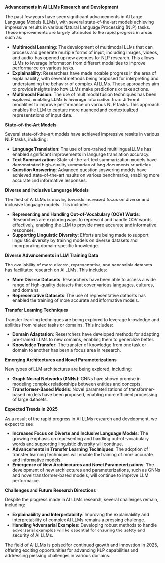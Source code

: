 **Advancements in AI LLMs Research and Development**

The past few years have seen significant advancements in AI Large Language Models (LLMs), with several state-of-the-art models achieving impressive results in various Natural Language Processing (NLP) tasks. These improvements are largely attributed to the rapid progress in areas such as:

* **Multimodal Learning**: The development of multimodal LLMs that can process and generate multiple forms of input, including images, videos, and audio, has opened up new avenues for NLP research. This allows LLMs to leverage information from different modalities to improve performance on various tasks.
* **Explainability**: Researchers have made notable progress in the area of explainability, with several methods being proposed for interpreting and understanding the behavior of complex AI LLMs. These approaches aim to provide insights into how LLMs make predictions or take actions.
* **Multimodal Fusion**: The use of multimodal fusion techniques has been explored, enabling LLMs to leverage information from different modalities to improve performance on various NLP tasks. This approach enables the LLM to capture more nuanced and contextualized representations of input data.

**State-of-the-Art Models**

Several state-of-the-art models have achieved impressive results in various NLP tasks, including:

* **Language Translation**: The use of pre-trained multilingual LLMs has enabled significant improvements in language translation accuracy.
* **Text Summarization**: State-of-the-art text summarization models have demonstrated high-quality summaries of long documents or articles.
* **Question Answering**: Advanced question answering models have achieved state-of-the-art results on various benchmarks, enabling more accurate and informative responses.

**Diverse and Inclusive Language Models**

The field of AI LLMs is moving towards increased focus on diverse and inclusive language models. This includes:

* **Representing and Handling Out-of-Vocabulary (OOV) Words**: Researchers are exploring ways to represent and handle OOV words effectively, enabling the LLM to provide more accurate and informative responses.
* **Supporting Linguistic Diversity**: Efforts are being made to support linguistic diversity by training models on diverse datasets and incorporating domain-specific knowledge.

**Diverse Advancements in LLM Training Data**

The availability of more diverse, representative, and accessible datasets has facilitated research on AI LLMs. This includes:

* **More Diverse Datasets**: Researchers have been able to access a wide range of high-quality datasets that cover various languages, cultures, and domains.
* **Representative Datasets**: The use of representative datasets has enabled the training of more accurate and informative models.

**Transfer Learning Techniques**

Transfer learning techniques are being explored to leverage knowledge and abilities from related tasks or domains. This includes:

* **Domain Adaptation**: Researchers have developed methods for adapting pre-trained LLMs to new domains, enabling them to generalize better.
* **Knowledge Transfer**: The transfer of knowledge from one task or domain to another has been a focus area in research.

**Emerging Architectures and Novel Parameterizations**

New types of LLM architectures are being explored, including:

* **Graph Neural Networks (GNNs)**: GNNs have shown promise in modeling complex relationships between entities and concepts.
* **Transformer-Based Models**: Novel parameterizations of transformer-based models have been proposed, enabling more efficient processing of large datasets.

**Expected Trends in 2025**

As a result of the rapid progress in AI LLMs research and development, we expect to see:

* **Increased Focus on Diverse and Inclusive Language Models**: The growing emphasis on representing and handling out-of-vocabulary words and supporting linguistic diversity will continue.
* **Advancements in Transfer Learning Techniques**: The adoption of transfer learning techniques will enable the training of more accurate and informative models.
* **Emergence of New Architectures and Novel Parameterizations**: The development of new architectures and parameterizations, such as GNNs and novel transformer-based models, will continue to improve LLM performance.

**Challenges and Future Research Directions**

Despite the progress made in AI LLMs research, several challenges remain, including:

* **Explainability and Interpretability**: Improving the explainability and interpretability of complex AI LLMs remains a pressing challenge.
* **Handling Adversarial Examples**: Developing robust methods to handle adversarial examples will be essential for ensuring the safety and security of AI LLMs.

The field of AI LLMs is poised for continued growth and innovation in 2025, offering exciting opportunities for advancing NLP capabilities and addressing pressing challenges in various domains.